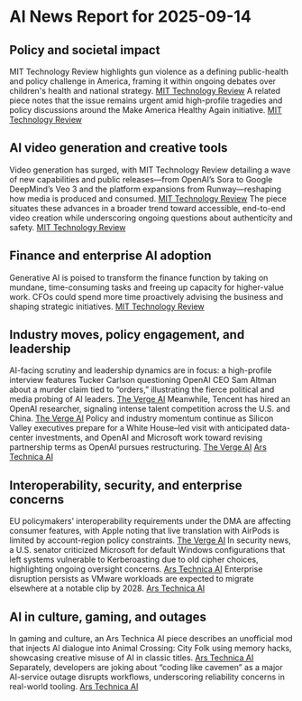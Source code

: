 # AI News Report for 2025-09-14

## Policy and societal impact
MIT Technology Review highlights gun violence as a defining public-health and policy challenge in America, framing it within ongoing debates over children's health and national strategy. [MIT Technology Review](https://www.technologyreview.com/2025/09/12/1123577/the-download-americas-gun-crisis-and-how-ai-video-models-work/) A related piece notes that the issue remains urgent amid high-profile tragedies and policy discussions around the Make America Healthy Again initiative. [MIT Technology Review](https://www.technologyreview.com/2025/09/11/1123553/maha-report-gun-violence-checkup/)

## AI video generation and creative tools
Video generation has surged, with MIT Technology Review detailing a wave of new capabilities and public releases—from OpenAI’s Sora to Google DeepMind’s Veo 3 and the platform expansions from Runway—reshaping how media is produced and consumed. [MIT Technology Review](https://www.technologyreview.com/2025/09/12/1123562/how-do-ai-models-generate-videos/) The piece situates these advances in a broader trend toward accessible, end-to-end video creation while underscoring ongoing questions about authenticity and safety. [MIT Technology Review](https://www.technologyreview.com/2025/09/12/1123562/how-do-ai-models-generate-videos/)

## Finance and enterprise AI adoption
Generative AI is poised to transform the finance function by taking on mundane, time-consuming tasks and freeing up capacity for higher-value work. CFOs could spend more time proactively advising the business and shaping strategic initiatives. [MIT Technology Review](https://www.technologyreview.com/2025/09/11/1123508/partnering-with-generative-ai-in-the-finance-function/)

## Industry moves, policy engagement, and leadership
AI-facing scrutiny and leadership dynamics are in focus: a high-profile interview features Tucker Carlson questioning OpenAI CEO Sam Altman about a murder claim tied to “orders,” illustrating the fierce political and media probing of AI leaders. [The Verge AI](https://www.theverge.com/news/777666/tucker-carlson-altman-openai-interview) Meanwhile, Tencent has hired an OpenAI researcher, signaling intense talent competition across the U.S. and China. [The Verge AI](https://www.bloomberg.com/news/articles/2025-09-12/tencent-hires-openai-researcher-as-china-steps-up-talent-search) Policy and industry momentum continue as Silicon Valley executives prepare for a White House–led visit with anticipated data-center investments, and OpenAI and Microsoft work toward revising partnership terms as OpenAI pursues restructuring. [The Verge AI](https://www.theverge.com/policy/772760/tech-ceos-ai-trump-white-house-dinner) [Ars Technica AI](https://arstechnica.com/ai/2025/09/openai-and-microsoft-sign-preliminary-deal-to-revise-partnership-terms/) 

## Interoperability, security, and enterprise concerns
EU policymakers’ interoperability requirements under the DMA are affecting consumer features, with Apple noting that live translation with AirPods is limited by account-region policy constraints. [The Verge AI](https://www.theverge.com/news/633493/apple-ios-eu-dma-iphone-interoperability-requirements) In security news, a U.S. senator criticized Microsoft for default Windows configurations that left systems vulnerable to Kerberoasting due to old cipher choices, highlighting ongoing oversight concerns. [Ars Technica AI](https://arstechnica.com/security/2025/09/senator-blasts-microsoft-for-making-default-windows-vulnerable-to-kerberoasting/) Enterprise disruption persists as VMware workloads are expected to migrate elsewhere at a notable clip by 2028. [Ars Technica AI](https://arstechnica.com/information-technology/2025/09/35-percent-of-vmware-workloads-expected-to-migrate-elsewhere-by-2028/)

## AI in culture, gaming, and outages
In gaming and culture, an Ars Technica AI piece describes an unofficial mod that injects AI dialogue into Animal Crossing: City Folk using memory hacks, showcasing creative misuse of AI in classic titles. [Ars Technica AI](https://arstechnica.com/gaming/2025/09/animal-crossing-mod-uses-ai-to-orchestrate-anti-tom-nook-villager-revolt/) Separately, developers are joking about “coding like cavemen” as a major AI-service outage disrupts workflows, underscoring reliability concerns in real-world tooling. [Ars Technica AI](https://arstechnica.com/ai/2025/09/developers-joke-about-coding-like-cavemen-as-ai-service-suffers-major-outage/)